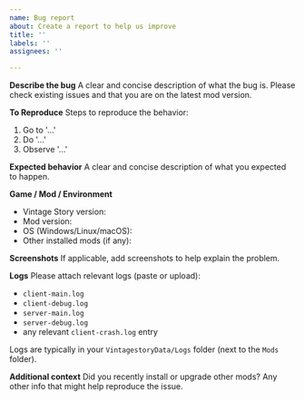 ```yaml
---
name: Bug report
about: Create a report to help us improve
title: ''
labels: ''
assignees: ''

---
```


**Describe the bug**
A clear and concise description of what the bug is. Please check existing issues and that you are on the latest mod version.

**To Reproduce**
Steps to reproduce the behavior:
1. Go to '...'
2. Do '...'
3. Observe '...'

**Expected behavior**
A clear and concise description of what you expected to happen.

**Game / Mod / Environment**
- Vintage Story version:
- Mod version:
- OS (Windows/Linux/macOS):
- Other installed mods (if any):

**Screenshots**
If applicable, add screenshots to help explain the problem.

**Logs**
Please attach relevant logs (paste or upload):
- `client-main.log`
- `client-debug.log`
- `server-main.log`
- `server-debug.log`
- any relevant `client-crash.log` entry

Logs are typically in your `VintagestoryData/Logs` folder (next to the `Mods` folder).

**Additional context**
Did you recently install or upgrade other mods? Any other info that might help reproduce the issue.
